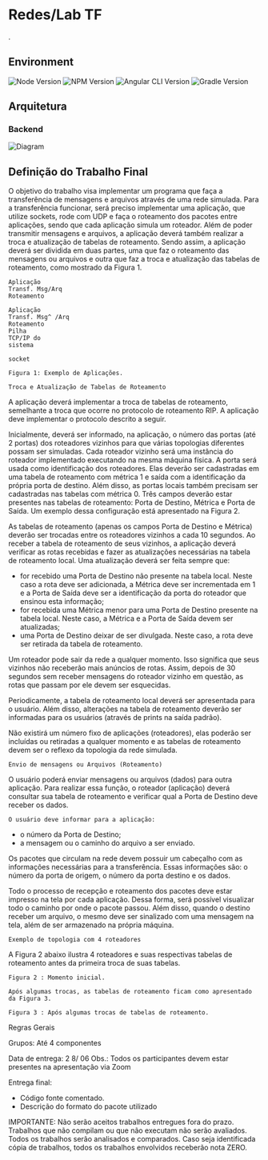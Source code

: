 # Redes/Lab TF
.

## Environment
![Node Version](https://img.shields.io/badge/Node-14.16.0-blueviolet)
![NPM Version](https://img.shields.io/badge/npm-6.14.11-blueviolet)
![Angular CLI Version](https://img.shields.io/badge/Angular%20CLI-12.0.2-brightgreen)
![Gradle Version](https://img.shields.io/badge/Gradle-6.6.1-informational)

## Arquitetura

### Backend
![Diagram](https://user-images.githubusercontent.com/44215827/121715167-f21f6580-cab4-11eb-88e8-92ed63e3fafb.png)


## Definição do Trabalho Final

O objetivo do trabalho visa implementar um programa que faça a transferência de
mensagens e arquivos através de uma rede simulada. Para a transferência funcionar, será
preciso implementar uma aplicação, que utilize sockets, rode com UDP e faça o roteamento dos
pacotes entre aplicações, sendo que cada aplicação simula um roteador. Além de poder
transmitir mensagens e arquivos, a aplicação deverá também realizar a troca e atualização de
tabelas de roteamento. Sendo assim, a aplicação deverá ser dividida em duas partes, uma que
faz o roteamento das mensagens ou arquivos e outra que faz a troca e atualização das tabelas
de roteamento, como mostrado da Figura 1.

```
Aplicação
Transf. Msg/Arq
Roteamento
```
```
Aplicação
Transf. Msg^ /Arq
Roteamento
Pilha
TCP/IP do
sistema
```
```
socket
```
```
Figura 1: Exemplo de Aplicações.
```
```
Troca e Atualização de Tabelas de Roteamento
```
A aplicação deverá implementar a troca de tabelas de roteamento, semelhante a troca
que ocorre no protocolo de roteamento RIP. A aplicação deve implementar o protocolo descrito
a seguir.

Inicialmente, deverá ser informado, na aplicação, o número das portas (até 2 portas) dos
roteadores vizinhos para que várias topologias diferentes possam ser simuladas. Cada roteador
vizinho será uma instância do roteador implementado executando na mesma máquina física. A
porta será usada como identificação dos roteadores. Elas deverão ser cadastradas em uma
tabela de roteamento com métrica 1 e saída com a identificação da própria porta de destino.
Além disso, as portas locais também precisam ser cadastradas nas tabelas com métrica 0. Três
campos deverão estar presentes nas tabelas de roteamento: Porta de Destino, Métrica e Porta
de Saída. Um exemplo dessa configuração está apresentado na Figura 2.

As tabelas de roteamento (apenas os campos Porta de Destino e Métrica) deverão ser
trocadas entre os roteadores vizinhos a cada 10 segundos. Ao receber a tabela de roteamento
de seus vizinhos, a aplicação deverá verificar as rotas recebidas e fazer as atualizações
necessárias na tabela de roteamento local. Uma atualização deverá ser feita sempre que:


- for recebido uma Porta de Destino não presente na tabela local. Neste caso a rota
    deve ser adicionada, a Métrica deve ser incrementada em 1 e a Porta de Saída deve
    ser a identificação da porta do roteador que ensinou esta informação;
- for recebida uma Métrica menor para uma Porta de Destino presente na tabela local.
    Neste caso, a Métrica e a Porta de Saída devem ser atualizadas;
- uma Porta de Destino deixar de ser divulgada. Neste caso, a rota deve ser retirada
    da tabela de roteamento.

Um roteador pode sair da rede a qualquer momento. Isso significa que seus vizinhos não
receberão mais anúncios de rotas. Assim, depois de 30 segundos sem receber mensagens do
roteador vizinho em questão, as rotas que passam por ele devem ser esquecidas.

Periodicamente, a tabela de roteamento local deverá ser apresentada para o usuário.
Além disso, alterações na tabela de roteamento deverão ser informadas para os usuários
(através de prints na saída padrão).

Não existirá um número fixo de aplicações (roteadores), elas poderão ser incluídas ou
retiradas a qualquer momento e as tabelas de roteamento devem ser o reflexo da topologia da
rede simulada.

```
Envio de mensagens ou Arquivos (Roteamento)
```
O usuário poderá enviar mensagens ou arquivos (dados) para outra aplicação. Para
realizar essa função, o roteador (aplicação) deverá consultar sua tabela de roteamento e verificar
qual a Porta de Destino deve receber os dados.

```
O usuário deve informar para a aplicação:
```
- o número da Porta de Destino;
- a mensagem ou o caminho do arquivo a ser enviado.

Os pacotes que circulam na rede devem possuir um cabeçalho com as informações
necessárias para a transferência. Essas informações são: o número da porta de origem, o
número da porta destino e os dados.

Todo o processo de recepção e roteamento dos pacotes deve estar impresso na tela
por cada aplicação. Dessa forma, será possível visualizar todo o caminho por onde o pacote
passou. Além disso, quando o destino receber um arquivo, o mesmo deve ser sinalizado com
uma mensagem na tela, além de ser armazenado na própria máquina.


```
Exemplo de topologia com 4 roteadores
```
A Figura 2 abaixo ilustra 4 roteadores e suas respectivas tabelas de roteamento antes da
primeira troca de suas tabelas.

```
Figura 2 : Momento inicial.
```
```
Após algumas trocas, as tabelas de roteamento ficam como apresentado da Figura 3.
```
```
Figura 3 : Após algumas trocas de tabelas de roteamento.
```

Regras Gerais

Grupos: Até 4 componentes

Data de entrega: 2 8/ 06
Obs.: Todos os participantes devem estar presentes na apresentação via Zoom

Entrega final:

- Código fonte comentado.
- Descrição do formato do pacote utilizado

IMPORTANTE: Não serão aceitos trabalhos entregues fora do prazo. Trabalhos que não
compilam ou que não executam não serão avaliados. Todos os trabalhos serão analisados e
comparados. Caso seja identificada cópia de trabalhos, todos os trabalhos envolvidos receberão
nota ZERO.


